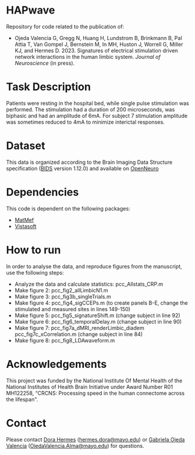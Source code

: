 # HAPwave
Repository for code related to the publication of: 
- Ojeda Valencia G, Gregg N, Huang H, Lundstrom B, Brinkmann B, Pal Attia T, Van Gompel J, Bernstein M, In MH, Huston J, Worrell G, Miller KJ, and Hermes D. 2023. Signatures of electrical stimulation driven network interactions in the human limbic system. _Journal of Neuroscience_ (in press).

# Task Description
Patients were resting in the hospital bed, while single pulse stimulation was performed. The stimulation had a duration of 200 microseconds, was biphasic and had an amplitude of 6mA. For subject 7 stimulation amplitude was sometimes reduced to 4mA to minimize interictal responses.

# Dataset
This data is organized according to the Brain Imaging Data Structure specification ([BIDS](https://bids-specification.readthedocs.io/en/stable/) version 1.12.0) and available on [OpenNeuro](https://openneuro.org/datasets/ds004696)

# Dependencies
This code is dependent on the following packages:
- [MatMef](https://github.com/MaxvandenBoom/matmef)
- [Vistasoft](https://github.com/vistalab/vistasoft)

# How to run
In order to analyse the data, and reproduce figures from the manuscript, use the following steps:
- Analyze the data and calculate statistics: pcc_Allstats_CRP.m
- Make figure 2: pcc_fig2_allLimbicN1.m 
- Make figure 3: pcc_fig3b_singleTrials.m
- Make figure 4: pcc_fig4_sigCCEPs.m (to create panels B-E, change the stimulated and measured sites in lines 149-150)
- Make figure 5: pcc_fig5_signatureShift.m (change subject in line 92)
- Make figure 6: pcc_fig6_temporalDelay.m (change subject in line 90)
- Make figure 7: pcc_fig7a_dMRI_renderLimbic_diadem
		 pcc_fig7c_xCorrelation.m (change subject in line 84)
- Make figure 8: pcc_fig8_LDAwaveform.m



# Acknowledgements
This project was funded by the National Institute Of Mental Health of the National Institutes of Health Brain Initiative under Award Number R01 MH122258, “CRCNS: Processing speed in the human connectome across the lifespan". 

# Contact
Please contact [Dora Hermes](https://github.com/dorahermes) (hermes.dora@mayo.edu) or [Gabriela Ojeda Valencia](https://github.com/GabOjVa) (OjedaValencia.Alma@mayo.edu) for questions.
